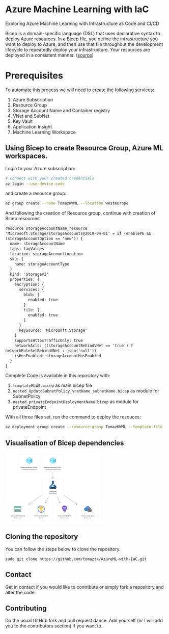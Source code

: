 # Azure Machine Learning with IaC

Exploring Azure Machine Learning with Infrastructure as Code and CI/CD 

Bicep is a domain-specific language (DSL) that uses declarative syntax to deploy Azure resources. In a Bicep file, you define the infrastructure you want to deploy to Azure, and then use that file throughout the development lifecycle to repeatedly deploy your infrastructure. Your resources are deployed in a consistent manner. ([source](https://docs.microsoft.com/en-us/azure/azure-resource-manager/bicep/overview?tabs=bicep))

# Prerequisites

To automate this process we will need to create the following services:
1. Azure Subscription
2. Resource Group
3. Storage Account Name and Container registry
4. VNet and SubNet
5. Key Vault
6. Application Insight
7. Machine Learning Workspace

## Using Bicep to create Resource Group, Azure ML workspaces.

Login to your Azure subscription:

```bash
# connect with your created credentials
az login --use-device-code
```

and create a resource group:

```bash
az group create --name TomazKWML --location westeurope
```

And following the creation of Resource group, continue with creation of Bicep resources:

```bicep
resource storageAccountName_resource 'Microsoft.Storage/storageAccounts@2019-04-01' = if (enablePE && (storageAccountOption == 'new')) {
  name: storageAccountName
  tags: tagValues
  location: storageAccountLocation
  sku: {
    name: storageAccountType
  }
  kind: 'StorageV2'
  properties: {
    encryption: {
      services: {
        blob: {
          enabled: true
        }
        file: {
          enabled: true
        }
      }
      keySource: 'Microsoft.Storage'
    }
    supportsHttpsTrafficOnly: true
    networkAcls: ((storageAccountBehindVNet == 'true') ? networkRuleSetBehindVNet : json('null'))
    isHnsEnabled: storageAccountHnsEnabled
  }
}
```


Complete Code is available in this repository with:
1. `templateMLWS.bicep` as main bicep file
2. `nested_UpdateSubnetPolicy_vnetName_subnetName.bicep` as module for SubnetPolicy
3. `nested_privateEndpointDeploymentName.bicep` as module for privateEndpoint

With all three files set, run the command to deploy the resouces:

```bash
az deployment group create --resource-group TomazKWML --template-file ./templateMLWS.bicep
```

## Visualisation of Bicep dependencies
 
<img src="imgs/Visual_bicep.png" align="center" width="300" />

 ## Cloning the repository
 You can follow the steps below to clone the repository.

 ```
sudo git clone https://github.com/tomaztk/AzureML-with-IaC.git
 ```

 ## Contact
 Get in contact if you would like to contribute or simply fork a repository and alter the code.

 ## Contributing
 Do the usual GitHub fork and pull request dance. Add yourself (or I will add you to the contributors section) if you want to. 
